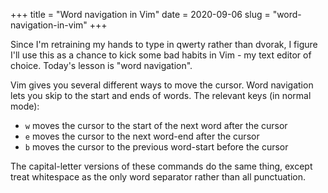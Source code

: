 +++
title = "Word navigation in Vim"
date = 2020-09-06
slug = "word-navigation-in-vim"
+++

Since I'm retraining my hands to type in qwerty rather than dvorak, I figure I'll
use this as a chance to kick some bad habits in Vim - my text editor of choice.
Today's lesson is "word navigation".

Vim gives you several different ways to move the cursor.
Word navigation lets you skip to the start and ends of words.
The relevant keys (in normal mode):
 - `w` moves the cursor to the start of the next word after the cursor
 - `e` moves the cursor to the next word-end after the cursor
 - `b` moves the cursor to the previous word-start before the cursor

The capital-letter versions of these commands do the same thing, except treat
whitespace as the only word separator rather than all punctuation.
